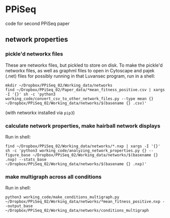 
# PPiSeq
code for second PPiSeq paper

## network properties

### pickle'd networkx files

These are networkx files, but pickled to store on disk.
To make the pickle'd networkx files, as well as graphml files to open in
Cytoscape and pajek (.net) files for possibly running in that Luvansec program,
run in a shell:

    mkdir ~/Dropbox/PPiSeq_02/Working_data/networks
    find ~/Dropbox/PPiSeq_02/Paper_data/*mean_fitness_positive.csv | xargs -I '{}' sh -c 'python3 working_code/convert_csv_to_other_network_files.py --type mean {} ~/Dropbox/PPiSeq_02/Working_data/networks/$(basename {} .csv)'

(with networkx installed via `pip3`)

### calculate network properties, make hairball network displays

Run in shell:

    find ~/Dropbox/PPiSeq_02/Working_data/networks/*.nxp | xargs -I '{}' sh -c 'python3 working_code/analyzing_network_properties.py {} --figure_base ~/Dropbox/PPiSeq_02/Working_data/networks/$(basename {} .nxp) --stats_base ~/Dropbox/PPiSeq_02/Working_data/networks/$(basename {} .nxp)'

### make multigraph across all conditions

Run in shell:

    python3 working_code/make_conditions_multigraph.py ~/Dropbox/PPiSeq_02/Working_data/networks/*mean_fitness_positive.nxp --output_base ~/Dropbox/PPiSeq_02/Working_data/networks/conditions_multigraph
